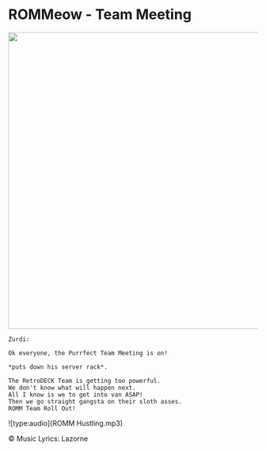 # ROMMeow - Team Meeting

<img src="../../wiki_images/ai/romm-team.png" width="600">

```
Zurdi: 

Ok everyone, the Purrfect Team Meeting is on!

*puts down his server rack*. 

The RetroDECK Team is getting too powerful. 
We don't know what will happen next.
All I know is we to get into van ASAP! 
Then we go straight gangsta on their sloth asses. 
ROMM Team Roll Out!
```

![type:audio](ROMM Hustling.mp3)

©️ Music Lyrics:️ Lazorne 
